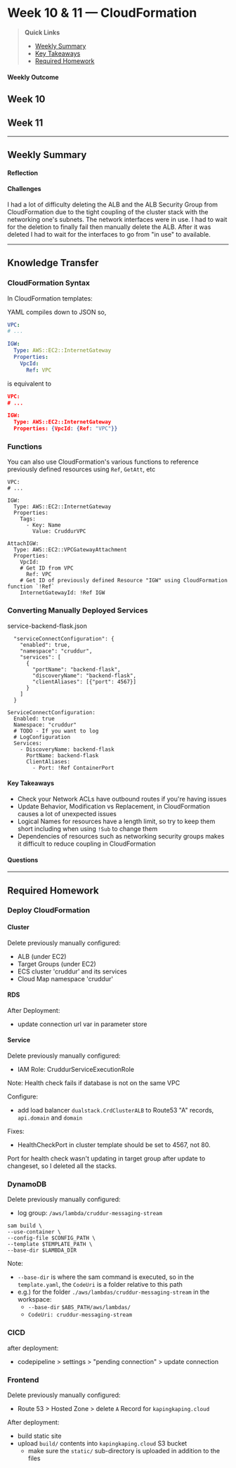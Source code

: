 # Week 10 & 11 — CloudFormation

>__Quick Links__
> - [Weekly Summary](#weekly-summary)
> - [Key Takeaways](#key-takeaways)
> - [Required Homework](#required-homework)

#### Weekly Outcome
Week 10
- 

Week 11
- 

---
## Weekly Summary
<!--Summary Journal Entry-->


#### Reflection
<!--Thoughts/Feelings so far.-->


#### Challenges
<!-- Challenges you've had this week in completing your tasks. How you might solve them or what you did to solve them. -->

I had a lot of difficulty deleting the ALB and the ALB Security Group from CloudFormation due to the tight coupling of the cluster stack with the networking one's subnets. The network interfaces were in use. I had to wait for the deletion to finally fail then manually delete the ALB. After it was deleted I had to wait for the interfaces to go from "in use" to available. 

---
## Knowledge Transfer

### CloudFormation Syntax
In CloudFormation templates:

YAML compiles down to JSON so,

```yaml
VPC: 
# ...

IGW:
  Type: AWS::EC2::InternetGateway
  Properties:
    VpcId:
      Ref: VPC
```

is equivalent to

```json
VPC: 
# ...

IGW:
  Type: AWS::EC2::InternetGateway
  Properties: {VpcId: {Ref: "VPC"}}
```

### Functions

You can also use CloudFormation's various functions to reference previously defined resources using `Ref`, `GetAtt`, etc
```
VPC: 
# ...

IGW:
  Type: AWS::EC2::InternetGateway
  Properties:
    Tags:
      - Key: Name
        Value: CruddurVPC

AttachIGW:
  Type: AWS::EC2::VPCGatewayAttachment
  Properties:
    VpcId:
    # Get ID from VPC 
      Ref: VPC
    # Get ID of previously defined Resource "IGW" using CloudFormation function `!Ref`
    InternetGatewayId: !Ref IGW
```
### Converting Manually Deployed Services

service-backend-flask.json
```
  "serviceConnectConfiguration": {
    "enabled": true,
    "namespace": "cruddur",
    "services": [
      {
        "portName": "backend-flask",
        "discoveryName": "backend-flask",
        "clientAliases": [{"port": 4567}]
      }
    ]
  }
```

```
ServiceConnectConfiguration:
  Enabled: true
  Namespace: "cruddur"
  # TODO - If you want to log
  # LogConfiguration
  Services:
    - DiscoveryName: backend-flask
      PortName: backend-flask
      ClientAliases:
        - Port: !Ref ContainerPort
```

#### Key Takeaways
<!-- Key takeaways for this week -->
- Check your Network ACLs have outbound routes if you're having issues
- Update Behavior, Modification vs Replacement, in CloudFormation causes a lot of unexpected issues
- Logical Names for resources have a length limit, so try to keep them short including when using `!Sub` to change them
- Dependencies of resources such as networking security groups makes it difficult to reduce coupling in CloudFormation

#### Questions
<!-- Questions on the materials or concepts with their answers, if available.-->

---

## Required Homework  


### Deploy CloudFormation 

#### Cluster
Delete previously manually configured:
- ALB (under EC2)
- Target Groups (under EC2)
- ECS cluster 'cruddur' and its services
- Cloud Map namespace 'cruddur'

#### RDS

After Deployment:
- update connection url var in parameter store

#### Service
Delete previously manually configured:
- IAM Role: CruddurServiceExecutionRole

Note: Health check fails if database is not on the same VPC

Configure:
- add load balancer `dualstack.CrdClusterALB` to Route53 "A" records, `api.domain` and `domain`

Fixes:
- HealthCheckPort in cluster template should be set to 4567, not 80. 

Port for health check wasn't updating in target group after update to changeset, so I deleted all the stacks. 

### DynamoDB

Delete previously manually configured:
- log group: `/aws/lambda/cruddur-messaging-stream`

```
sam build \
--use-container \
--config-file $CONFIG_PATH \
--template $TEMPLATE_PATH \
--base-dir $LAMBDA_DIR
```

Note:
- `--base-dir` is where the sam command is executed, so in the `template.yaml`, the `CodeUri` is a folder relative to this path
- e.g.) for the folder `./aws/lambdas/cruddur-messaging-stream` in the workspace:
    - `--base-dir` `$ABS_PATH/aws/lambdas/`
    - `CodeUri: cruddur-messaging-stream`

### CICD

after deployment:
- codepipeline > settings > "pending connection" > update connection

### Frontend

Delete previously manually configured:
- Route 53 > Hosted Zone > delete `A` Record for `kapingkaping.cloud`

After deployment:
- build static site
- upload `build/` contents into `kapingkaping.cloud` S3 bucket
  - make sure the `static/` sub-directory is uploaded in addition to the files
